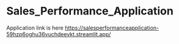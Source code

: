 # Sales_Performance_Application

Application link is here https://salesperformanceapplication-59hzp6oghu36vuchdeevkt.streamlit.app/
